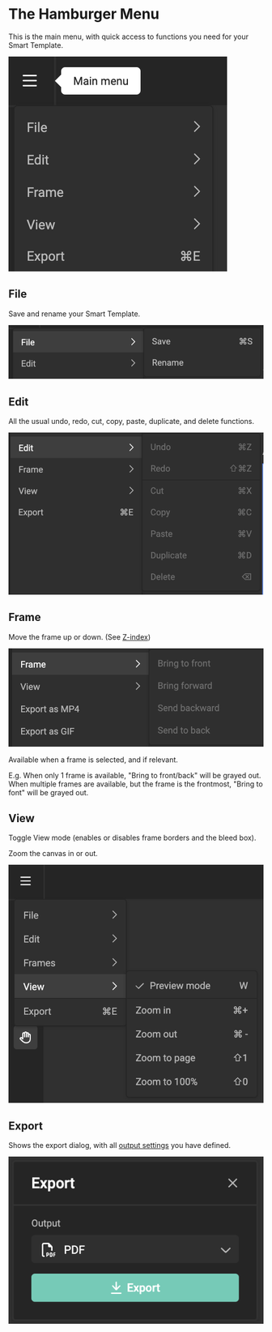 # The Hamburger Menu

This is the main menu, with quick access to functions you need for your Smart Template.

![screenshot](hamburger1.png)

## File

Save and rename your Smart Template.

![screenshot](file.png)

## Edit

All the usual undo, redo, cut, copy, paste, duplicate, and delete functions.

![screenshot](edit.png)

## Frame

Move the frame up or down. (See [Z-index](/GraFx-Studio/concepts/frames/#z-index))

![screenshot](frame.png)

Available when a frame is selected, and if relevant.

E.g. When only 1 frame is available, "Bring to front/back" will be grayed out.  
When multiple frames are available, but the frame is the frontmost, "Bring to font" will be grayed out.


## View

Toggle View mode (enables or disables frame borders and the bleed box).

Zoom the canvas in or out.

![screenshot](view.png)

## Export

Shows the export dialog, with all [output settings](/GraFx-Studio/concepts/output-settings/) you have defined.

![screenshot](export.png)